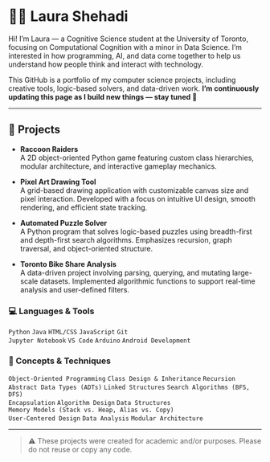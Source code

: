# 👩‍💻 Laura Shehadi

Hi! I’m Laura — a Cognitive Science student at the University of Toronto, focusing on Computational Cognition with a minor in Data Science. I’m interested in how programming, AI, and data come together to help us understand how people think and interact with technology.

This GitHub is a portfolio of my computer science projects, including creative tools, logic-based solvers, and data-driven work. **I’m continuously updating this page as I build new things — stay tuned 👀**


---

## 🧩 Projects

- **Raccoon Raiders**  
  A 2D object-oriented Python game featuring custom class hierarchies, modular architecture, and interactive gameplay mechanics.

- **Pixel Art Drawing Tool**  
  A grid-based drawing application with customizable canvas size and pixel interaction. Developed with a focus on intuitive UI design, smooth rendering, and efficient state tracking.

- **Automated Puzzle Solver**  
  A Python program that solves logic-based puzzles using breadth-first and depth-first search algorithms. Emphasizes recursion, graph traversal, and object-oriented structure.

- **Toronto Bike Share Analysis**  
  A data-driven project involving parsing, querying, and mutating large-scale datasets. Implemented algorithmic functions to support real-time analysis and user-defined filters.



### 💻 Languages & Tools

`Python` `Java` `HTML/CSS` `JavaScript` `Git`  
`Jupyter Notebook` `VS Code` `Arduino` `Android Development`




### 🧠 Concepts & Techniques

`Object-Oriented Programming` `Class Design & Inheritance` `Recursion`  
`Abstract Data Types (ADTs)` `Linked Structures` `Search Algorithms (BFS, DFS)`  
`Encapsulation` `Algorithm Design` `Data Structures`  
`Memory Models (Stack vs. Heap, Alias vs. Copy)`  
`User-Centered Design` `Data Analysis` `Modular Architecture`



---

> ⚠️ These projects were created for academic and/or purposes. Please do not reuse or copy any code.
